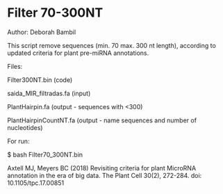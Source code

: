 # Filter 70-300NT
Author: Deborah Bambil

This script remove sequences (min. 70 max. 300 nt length), according to updated criteria for plant pre-miRNA annotations.

Files:

Filter300NT.bin (code)

saida_MIR_filtradas.fa (input)

PlantHairpin.fa (output - sequences with <300)

PlantHairpinCountNT.fa (output - name sequences and number of nucleotides)

For run:

$ bash Filter70_300NT.bin

Axtell MJ, Meyers BC (2018) Revisiting criteria for plant MicroRNA annotation in the era of big data. The Plant Cell 30(2), 272-284. doi: 10.1105/tpc.17.00851
